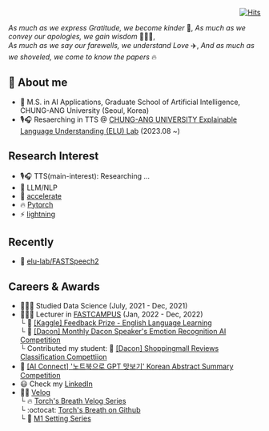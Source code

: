   <div align=right>
	
  [![Hits](https://hits.seeyoufarm.com/api/count/incr/badge.svg?url=https%3A%2F%2Fgithub.com%2Fzzsza)](https://hits.seeyoufarm.com) 
	
  </div>


*As much as we express Gratitude, we become kinder* 🤗, *As much as we convey our apologies, we gain wisdom* 👨🏻‍🎓️,       
*As much as we say our farewells, we understand Love* ✈️, *And as much as we shoveled, we come to know the papers* 🔥        

## :goggles: About me
- :lab_coat: M.S. in AI Applications, Graduate School of Artificial Intelligence, CHUNG-ANG University (Seoul, Korea)
- 🎙️🎧 Resaerching in TTS @ [CHUNG-ANG UNIVERSITY Explainable Language Understanding (ELU) Lab](https://www.elulab.kr/#/en) (2023.08 ~)  

## Research Interest
- 🎙️🎧 TTS(main-interest): Researching ... 
- 🦙 LLM/NLP
- 🤗 [accelerate](https://github.com/huggingface/accelerate)
- :fire: [Pytorch](https://pytorch.org/)
- ⚡ [lightning](https://lightning.ai/)

## Recently
- :mega: [elu-lab/FASTSpeech2](https://github.com/elu-lab/FASTSPeech2/tree/main)

## Careers & Awards
- 👨🏻‍🎓️ Studied Data Science (July, 2021 - Dec, 2021)
- 👨🏼‍🏫️ Lecturer in [FASTCAMPUS](https://fastcampus.co.kr/) (Jan, 2022 - Dec, 2022)    
  └ :2nd_place_medal: [[Kaggle] Feedback Prize - English Language Learning](https://www.kaggle.com/competitions/feedback-prize-english-language-learning)   
  └ :medal_sports: [[Dacon] Monthly Dacon Speaker's Emotion Recognition AI Competition](https://dacon.io/competitions/official/236027/overview/description)    
  └ Contributed my student: :medal_sports: [[Dacon] Shoppingmall Reviews Classification Compettiion](https://dacon.io/competitions/official/235938/overview/description)     
- :2nd_place_medal: [[AI Connect] '노트북으로 GPT 맛보기' Korean Abstract Summary Competition](https://aiconnect.kr/competition/detail/223)
- :smiley: Check my [LinkedIn](https://www.linkedin.com/in/heiswicked/)
- ✍🏻️ [Velog](https://velog.io/@heiswicked)     
  └ :fire: [Torch's Breath Velog Series](https://velog.io/@heiswicked/series/Torchs-Breath)    
  └ :octocat: [Torch's Breath on Github](https://github.com/renslightsaber/Torchs-Breath)     
  └ 🍏 [M1 Setting Series](https://velog.io/@heiswicked/series/M1Settings)     





<!--
**renslightsaber/renslightsaber** is a ✨ _special_ ✨ repository because its `README.md` (this file) appears on your GitHub profile.

Here are some ideas to get you started:

- 🔭 I’m currently working on ...
- 🌱 I’m currently learning ...
- 👯 I’m looking to collaborate on ...
- 🤔 I’m looking for help with ...
- 💬 Ask me about ...
- 📫 How to reach me: ...
- 😄 Pronouns: ...
- ⚡ Fun fact: ...
-->
